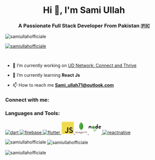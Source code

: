 <h1 align="center">Hi 👋, I'm Sami Ullah</h1>
<h3 align="center">A Passionate Full Stack Developer From Pakistan 🇵🇰</h3>

<p align="left"> <img src="https://komarev.com/ghpvc/?username=samiullahofficiale&label=Profile%20views&color=0e75b6&style=flat" alt="samiullahofficiale" /> </p>

<p align="left"> <a href="https://github.com/ryo-ma/github-profile-trophy"><img src="https://github-profile-trophy.vercel.app/?username=samiullahofficiale" alt="samiullahofficiale" /></a> </p>

<p align="left"> <a href="https://twitter.com/" target="blank"><img src="https://img.shields.io/twitter/follow/?logo=twitter&style=for-the-badge" alt="" /></a> </p>

- 🔭 I’m currently working on [UD Network: Connect and Thrive](https://play.google.com/store/apps/details?id=com.undying.network)

- 🌱 I’m currently learning **React Js**

- 📫 How to reach me **Sami_ullah71@outlook.com**

<h3 align="left">Connect with me:</h3>
<p align="left">
</p>

<h3 align="left">Languages and Tools:</h3>
<p align="left"> <a href="https://dart.dev" target="_blank" rel="noreferrer"> <img src="https://www.vectorlogo.zone/logos/dartlang/dartlang-icon.svg" alt="dart" width="40" height="40"/> </a> <a href="https://firebase.google.com/" target="_blank" rel="noreferrer"> <img src="https://www.vectorlogo.zone/logos/firebase/firebase-icon.svg" alt="firebase" width="40" height="40"/> </a> <a href="https://flutter.dev" target="_blank" rel="noreferrer"> <img src="https://www.vectorlogo.zone/logos/flutterio/flutterio-icon.svg" alt="flutter" width="40" height="40"/> </a> <a href="https://developer.mozilla.org/en-US/docs/Web/JavaScript" target="_blank" rel="noreferrer"> <img src="https://raw.githubusercontent.com/devicons/devicon/master/icons/javascript/javascript-original.svg" alt="javascript" width="40" height="40"/> </a> <a href="https://www.mongodb.com/" target="_blank" rel="noreferrer"> <img src="https://raw.githubusercontent.com/devicons/devicon/master/icons/mongodb/mongodb-original-wordmark.svg" alt="mongodb" width="40" height="40"/> </a> <a href="https://nodejs.org" target="_blank" rel="noreferrer"> <img src="https://raw.githubusercontent.com/devicons/devicon/master/icons/nodejs/nodejs-original-wordmark.svg" alt="nodejs" width="40" height="40"/> </a> <a href="https://reactnative.dev/" target="_blank" rel="noreferrer"> <img src="https://reactnative.dev/img/header_logo.svg" alt="reactnative" width="40" height="40"/> </a> </p>

<p><img align="left" src="https://github-readme-stats.vercel.app/api/top-langs?username=samiullahofficiale&show_icons=true&locale=en&layout=compact" alt="samiullahofficiale" /></p>

<p>&nbsp;<img align="center" src="https://github-readme-stats.vercel.app/api?username=samiullahofficiale&show_icons=true&locale=en" alt="samiullahofficiale" /></p>

<p><img align="center" src="https://github-readme-streak-stats.herokuapp.com/?user=samiullahofficiale&" alt="samiullahofficiale" /></p>
